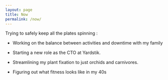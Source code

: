 ```yaml
---
layout: page
title: Now
permalink: /now/
---
```

Trying to safely keep all the plates spinning :

- Working on the balance between activities and downtime with my family

- Starting a new role as the CTO at Yardstik.

- Streamlining my plant fixation to just orchids and carnivores.

- Figuring out what fitness looks like in my 40s